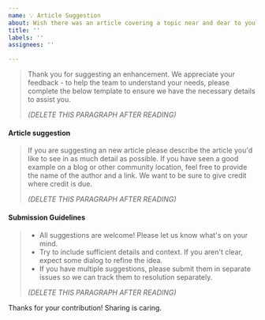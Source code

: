 ```yaml
---
name: 💡 Article Suggestion
about: Wish there was an article covering a topic near and dear to you? Suggest it here.
title: ''
labels: ''
assignees: ''

---
```


> Thank you for suggesting an enhancement. We appreciate your feedback - to help the team to understand your needs, please complete the below template to ensure we have the necessary details to assist you.
>
> _(DELETE THIS PARAGRAPH AFTER READING)_
>

#### Article suggestion

> If you are suggesting an new article please describe the article you'd like to see in as much detail as possible. If you have seen a good example on a blog or other community location, feel free to provide the name of the author and a link. We want to be sure to give credit where credit is due.
>
> _(DELETE THIS PARAGRAPH AFTER READING)_
>

#### Submission Guidelines

> - All suggestions are welcome! Please let us know what's on your mind.
> - Try to include sufficient details and context. If you aren't clear, expect some dialog to refine the idea.
> - If you have multiple suggestions, please submit them in separate issues so we can track them to resolution separately.
>
> _(DELETE THIS PARAGRAPH AFTER READING)_
>

Thanks for your contribution! Sharing is caring.
